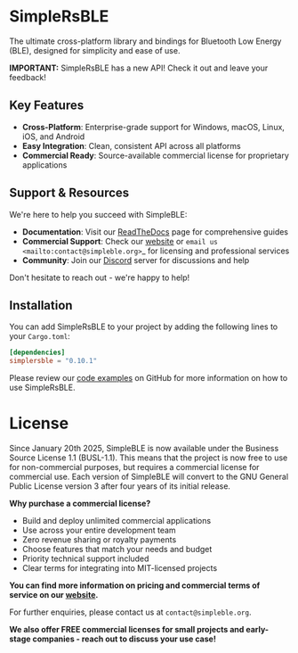 # SimpleRsBLE

The ultimate cross-platform library and bindings for Bluetooth Low Energy (BLE), designed for simplicity and ease of use.

**IMPORTANT:** SimpleRsBLE has a new API! Check it out and leave your feedback!

## Key Features

* **Cross-Platform**: Enterprise-grade support for Windows, macOS, Linux, iOS, and Android
* **Easy Integration**: Clean, consistent API across all platforms
* **Commercial Ready**: Source-available commercial license for proprietary applications

## Support & Resources

We're here to help you succeed with SimpleBLE:

* **Documentation**: Visit our [ReadTheDocs](https://simpleble.readthedocs.io/en/latest/) page for comprehensive guides
* **Commercial Support**: Check our [website](https://simpleble.org) or `email us <mailto:contact@simpleble.org>`_ for licensing and professional services
* **Community**: Join our [Discord](https://discord.gg/N9HqNEcvP3) server for discussions and help

Don't hesitate to reach out - we're happy to help!

## Installation

You can add SimpleRsBLE to your project by adding the following lines to your `Cargo.toml`:

```toml
[dependencies]
simplersble = "0.10.1"
```

Please review our [code examples](https://github.com/simpleble/simpleble/tree/main/examples/simplersble/src/bin) on GitHub for more information on how to use SimpleRsBLE.

# License

Since January 20th 2025, SimpleBLE is now available under the Business Source License 1.1 (BUSL-1.1).
This means that the project is now free to use for non-commercial purposes, but requires a commercial
license for commercial use. Each version of SimpleBLE will convert to the GNU General Public License
version 3 after four years of its initial release.

**Why purchase a commercial license?**

- Build and deploy unlimited commercial applications
- Use across your entire development team
- Zero revenue sharing or royalty payments
- Choose features that match your needs and budget
- Priority technical support included
- Clear terms for integrating into MIT-licensed projects

**You can find more information on pricing and commercial terms of service on our [website](https://simpleble.org).**

For further enquiries, please contact us at `contact@simpleble.org`.

**We also offer FREE commercial licenses for small projects and early-stage companies - reach out to discuss your use case!**
